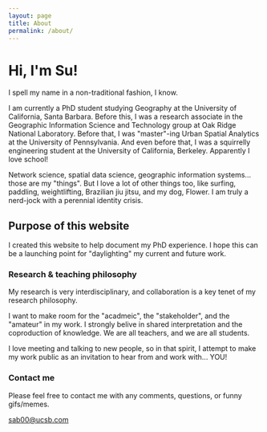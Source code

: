 ```yaml
---
layout: page
title: About
permalink: /about/
---
```


# Hi, I'm Su!

I spell my name in a non-traditional fashion, I know.

I am currently a PhD student studying Geography at the University of California, Santa Barbara. Before this, I was a research associate in the Geographic Information Science and Technology group at Oak Ridge National Laboratory. Before that, I was "master"-ing Urban Spatial Analytics at the University of Pennsylvania. And even before that, I was a squirrelly engineering student at the University of California, Berkeley. Apparently I love school!

Network science, spatial data science, geographic information systems... those are my "things". But I love a lot of other things too, like surfing, paddling, weightlifting, Brazilian jiu jitsu, and my dog, Flower. I am truly a nerd-jock with a perennial identity crisis.


## Purpose of this website

I created this website to help document my PhD experience. I hope this can be a launching point for "daylighting" my current and future work.


### Research & teaching philosophy

My research is very interdisciplinary, and collaboration is a key tenet of my research philosophy.

I want to make room for the "acadmeic", the "stakeholder", and the "amateur" in my work. I strongly belive in shared interpretation and the coproduction of knowledge. We are all teachers, and we are all students.

I love meeting and talking to new people, so in that spirit, I attempt to make my work public as an invitation to hear from and work with... YOU!


### Contact me

Please feel free to contact me with any comments, questions, or funny gifs/memes.

[sab00@ucsb.com](mailto:sab00@ucsb.com)
